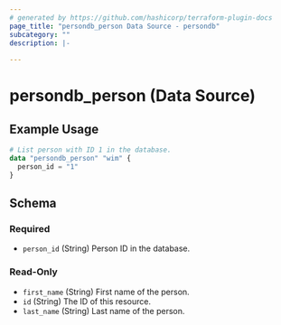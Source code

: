 ```yaml
---
# generated by https://github.com/hashicorp/terraform-plugin-docs
page_title: "persondb_person Data Source - persondb"
subcategory: ""
description: |-
  
---
```


# persondb_person (Data Source)



## Example Usage

```terraform
# List person with ID 1 in the database.
data "persondb_person" "wim" {
  person_id = "1"
}
```

<!-- schema generated by tfplugindocs -->
## Schema

### Required

- `person_id` (String) Person ID in the database.

### Read-Only

- `first_name` (String) First name of the person.
- `id` (String) The ID of this resource.
- `last_name` (String) Last name of the person.
